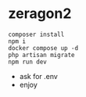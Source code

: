 # zeragon2
```
composer install
npm i
docker compose up -d
php artisan migrate
npm run dev
```
- ask for .env
- enjoy
